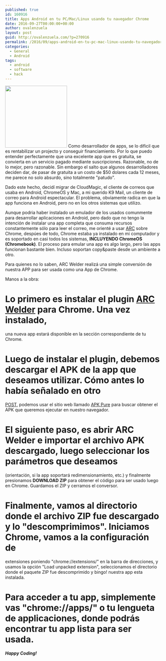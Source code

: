 ```yaml
---
published: true
id: 160916
title: Apps Android en tu PC/Mac/Linux usando tu navegador Chrome
date: 2016-09-27T00:00:00+00:00
author: ovalenzuela
layout: post
guid: http://ovalenzuela.com/?p=270916
permalink: /2016/09/apps-android-en-tu-pc-mac-linux-usando-tu-navegador.html
categories:
  - General
  - Android
tags:
  - android
  - software
  - hack
---
```


<img class="alignleft" src="http://www.ovalenzuela.com/images/arc_welder.png" width="200px"/> Como desarrollador de apps, se lo dificil que es rentabilizar un projecto y conseguir financiamiento. Por lo que puedo entender 
perfectamente que una excelente app que es gratuita, se convierta en un servicio pagado mediante suscripciones. Razonable, no de 
lo mejor, pero razonable. Sin embargo el salto que algunos desarrolladores deciden dar, de pasar de gratuita a un costo de $50 dolares 
cada 12 meses, me parece no solo absurdo, sino totalmente "patudo".

Dado este hecho, decidí migrar de CloudMagic, el cliente de correos que usaba en Android, ChromeOS y Mac, a mi querido K9 Mail, un cliente 
de correo para Android espectacular. El problema, obviamente radica en que la app funciona en Android, pero no en los otros sistemas que utilizo.

Aunque podria haber instalado un emulador de los usados comunmente para desarrollar aplicaciones en Android, pero dado que no tengo la intención 
de instalar una app completa que consuma recursos constantemente sólo para leer el correo, me orienté a usar 
<a href="https://developer.chrome.com/apps/getstarted_arc" target="_blank">ARC</a> sobre Chrome, despúes de todo,
Chrome estaba ya instalado en mi computador y es soportado en casi todos los sistemas, <b>INCLUYENDO ChromeOS (Chromebook)</b>. El proceso para 
emular una app es algo largo, pero las apps funcionan bastante bien. Incluso soportan copy&paste desde un ambiente a otro.

Para quienes no lo saben, ARC Welder realiz&aacute; una simple conversi&oacute;n de nuestra APP para ser usada como una App de Chrome.

Manos a la obra:

# Lo primero es instalar el plugin <a href="http://goo.gl/gAn0Xh" target="_blank" alt="ARC Welder">ARC Welder</a> para Chrome. Una vez instalado,
una nueva app estar&aacute; disponible en la secci&oacute;n correspondiente de tu Chrome.

# Luego de instalar el plugin, debemos descargar el APK de la app que deseamos utilizar. C&oacute;mo antes lo hab&iacute;a se&ntilde;alado en otro 
<a href="http://ovalenzuela.com/2016/02/ingenieria-inversa-de-android-apps.html" target="_blank">POST</a>, podemos usar el sitio web llamado 
<a href="https://apkpure.com/" target="_blank">APK Pure</a> para buscar obtener el APK que queremos ejecutar en nuestro navegador.

# El siguiente paso, es abrir ARC Welder e importar el archivo APK descargado, luego seleccionar los par&aacute;metros que deseamos 
(orientaci&oacute;n, si la app soportar&aacute; redimensionamiento, etc.) y finalmente presionamos <b>DOWNLOAD ZIP</b> para obtener el c&oacute;digo 
para ser usado luego en Chrome. Guardamos el ZIP y cerramos el conversor.

# Finalmente, vamos al directorio donde el archivo ZIP fue descargado y lo "descomprimimos". Iniciamos Chrome, vamos a la configuraci&oacute;n de 
extensiones poniendo "chrome://extensions/" en la barra de direcciones, y usamos la opci&oacute;n "Load unpacked extension", seleccionamos el 
directorio donde el paquete ZIP fue descomprimido y bingo! nuestra app esta instalada.

# Para acceder a tu app, simplemente vas "chrome://apps/" o tu lengueta de applicaciones, donde podr&aacute;s encontrar tu app lista para ser usada.


_**Happy Coding!**_
